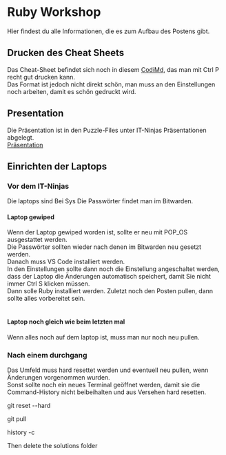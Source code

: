 # Ruby Workshop
Hier findest du alle Informationen, die es zum Aufbau des Postens gibt.

## Drucken des Cheat Sheets
Das Cheat-Sheet befindet sich noch in diesem [CodiMd](https://codimd.puzzle.ch/D4qh8jOOQcuH_JdXCsAsLg?both), das man mit Ctrl P recht gut drucken kann.<br>
Das Format ist jedoch nicht direkt schön, man muss an den Einstellungen noch arbeiten, damit es schön gedruckt wird.

## Presentation
Die Präsentation ist in den Puzzle-Files unter IT-Ninjas Präsentationen abgelegt. <br>
[Präsentation](https://files.puzzle.ch/apps/files/files/4665641?dir=/swe/P32_Marketing_und_Verkauf/Events/IT-Ninjas/Pr%C3%A4sentationen)

## Einrichten der Laptops
### Vor dem IT-Ninjas
Die laptops sind Bei Sys
Die Passwörter findet man im Bitwarden.
<br>
#### Laptop gewiped
Wenn der Laptop gewiped worden ist, sollte er neu mit POP_OS ausgestattet werden. <br>
Die Passwörter sollten wieder nach denen im Bitwarden neu gesetzt werden. <br>
Danach muss VS Code installiert werden. <br>
In den Einstellungen sollte dann noch die Einstellung angeschaltet werden, dass der Laptop die Änderungen automatisch speichert, damit Sie nicht immer Ctrl S klicken müssen. <br>
Dann solle Ruby installiert werden. Zuletzt noch den Posten pullen, dann sollte alles vorbereitet sein. <br>
<br>

#### Laptop noch gleich wie beim letzten mal
Wenn alles noch auf dem laptop ist, muss man nur noch neu pullen.
<br>
### Nach einem durchgang
Das Umfeld muss hard resettet werden und eventuell neu pullen, wenn Änderungen vorgenommen wurden. <br>
Sonst sollte noch ein neues Terminal geöffnet werden, damit sie die Command-History nicht beibeihalten und aus Versehen hard resetten. <br>

git reset --hard <br>

git pull <br>

history -c <br>

Then delete the solutions folder
